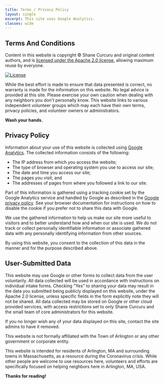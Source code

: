 ```yaml
---
title: Terms / Privacy Policy
layout: single
excerpt: This site uses Google Analytics.
classes: wide
---
```


## Terms And Conditions

Content in this website is copyright ©️ Shane Curcuru and original content authors, and is [licensed under the Apache 2.0 license](https://www.apache.org/licenses/LICENSE-2.0), allowing maximum reuse by everyone.

[![License](https://img.shields.io/badge/License-Apache%202.0-blue.svg)](https://opensource.org/licenses/Apache-2.0)

While the best effort is made to ensure that data presented is correct, no warranty is made for the information on this website.  No legal advice is provided at this site.  Please exercise your own caution when dealing with any neighbors you don't personally know.  This website links to various independent volunteer groups which may each have their own terms, privacy policies, and volunteer owners or administrators.

**Wash your hands.**

## Privacy Policy

Information about your use of this website is collected using [Google Analytics](https://www.google.com/analytics/). The collected information consists of the following:

-  The IP address from which you access the website;
-  The type of browser and operating system you use to access our site;
-  The date and time you access our site;
-  The pages you visit; and
-  The addresses of pages from where you followed a link to our site.

Part of this information is gathered using a tracking cookie set by the Google Analytics service and handled by Google as described in the [Google privacy policy](https://www.google.com/policies/privacy/). See your browser documentation for instructions on how to disable the cookie if you prefer not to share this data with Google.

We use the gathered information to help us make our site more useful to visitors and to better understand how and when our site is used. We do not track or collect personally identifiable information or associate gathered data with any personally identifying information from other sources.

By using this website, you consent to the collection of this data in the manner and for the purpose described above.

## User-Submitted Data

This website may use Google or other forms to collect data from the user voluntarily.  All data collected will be used in accordance with instructions on individual intake forms.  Checking "Yes" to sharing your data may result in the data you submitted being publicly displayed on this website, under the Apache 2.0 license, unless specific fields in the form explicitly note they will not be shared.  All data collected may be stored on Google or other cloud provided services, with access restrictions set to only Shane Curcuru and the small team of core administrators for this website.

If you no longer wish any of your data displayed on this site, contact the site admins to have it removed.

This website is not formally affiliated with the Town of Arlington or any other government or corporate entity.

This website is intended for residents of Arlington, MA and surrounding towns in Massachusetts, as a resource during the Coronavirus crisis.  While other people are welcome to use resources here, volunteers and efforts are specifically focused on helping neighbors here in Arlington, MA, USA.

**Thanks for reading!**